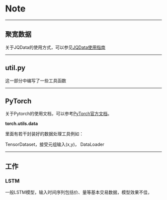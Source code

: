 # Note

---

## 聚宽数据

关于JQData的使用方式，可以参见[JQData使用指南](https://www.joinquant.com/help/api/doc?name=JQDatadoc)

---

## util.py

这一部分中编写了一些工具函数

---

## PyTorch

关于Pytorch的使用文档，可以参考[PyTorch官方文档](https://pytorch.org/docs/stable/index.html)。

**torch.utils.data**

里面有若干封装好的数据处理工具例如：

TensorDataset，接受元组输入(x,y)，
DataLoader

---

## 工作

### LSTM

一般LSTM模型，输入时间序列包括价、量等基本交易数据，模型效果不佳，
